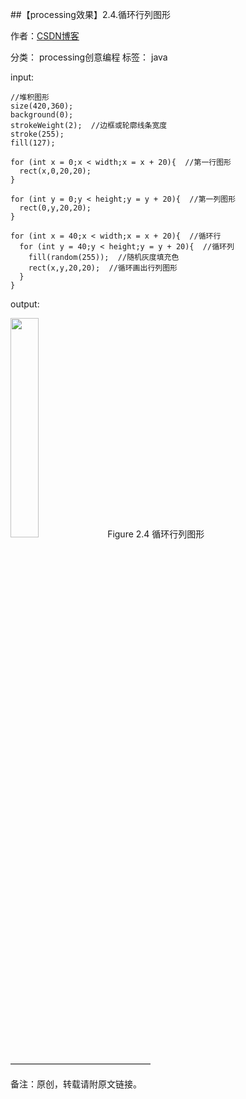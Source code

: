 ##【processing效果】2.4.循环行列图形

作者：[CSDN博客](https://blog.csdn.net/liaowang010)

分类： processing创意编程  标签： java

input:

```
//堆积图形
size(420,360);
background(0);
strokeWeight(2);  //边框或轮廓线条宽度
stroke(255);
fill(127);
 
for (int x = 0;x < width;x = x + 20){  //第一行图形
  rect(x,0,20,20);
}
 
for (int y = 0;y < height;y = y + 20){  //第一列图形
  rect(0,y,20,20);
}
 
for (int x = 40;x < width;x = x + 20){  //循环行
  for (int y = 40;y < height;y = y + 20){  //循环列
    fill(random(255));  //随机灰度填充色
    rect(x,y,20,20);  //循环画出行列图形
  }
}
```

output:

<left>
<img src="https://img-blog.csdnimg.cn/e7162b6869aa45c9be2fb19fc5cbe764.png" width="30%" height="30%" />
Figure 2.4 循环行列图形
</left>


————————————————

备注：原创，转载请附原文链接。